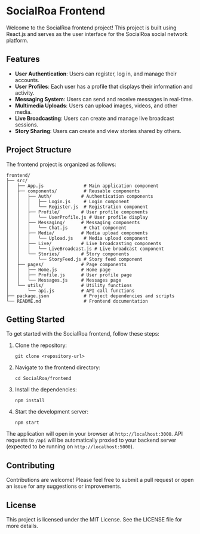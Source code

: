 # SocialRoa Frontend

Welcome to the SocialRoa frontend project! This project is built using React.js and serves as the user interface for the SocialRoa social network platform.

## Features

- **User Authentication**: Users can register, log in, and manage their accounts.
- **User Profiles**: Each user has a profile that displays their information and activity.
- **Messaging System**: Users can send and receive messages in real-time.
- **Multimedia Uploads**: Users can upload images, videos, and other media.
- **Live Broadcasting**: Users can create and manage live broadcast sessions.
- **Story Sharing**: Users can create and view stories shared by others.

## Project Structure

The frontend project is organized as follows:

```
frontend/
├── src/
│   ├── App.js               # Main application component
│   ├── components/          # Reusable components
│   │   ├── Auth/           # Authentication components
│   │   │   ├── Login.js     # Login component
│   │   │   └── Register.js  # Registration component
│   │   ├── Profile/        # User profile components
│   │   │   └── UserProfile.js # User profile display
│   │   ├── Messaging/      # Messaging components
│   │   │   └── Chat.js      # Chat component
│   │   ├── Media/          # Media upload components
│   │   │   └── Upload.js    # Media upload component
│   │   ├── Live/           # Live broadcasting components
│   │   │   └── LiveBroadcast.js # Live broadcast component
│   │   └── Stories/        # Story components
│   │       └── StoryFeed.js # Story feed component
│   ├── pages/              # Page components
│   │   ├── Home.js         # Home page
│   │   ├── Profile.js      # User profile page
│   │   └── Messages.js     # Messages page
│   └── utils/              # Utility functions
│       └── api.js          # API call functions
├── package.json             # Project dependencies and scripts
└── README.md                # Frontend documentation
```

## Getting Started

To get started with the SocialRoa frontend, follow these steps:

1. Clone the repository:
   ```
   git clone <repository-url>
   ```

2. Navigate to the frontend directory:
   ```
   cd SocialRoa/frontend
   ```

3. Install the dependencies:
   ```
   npm install
   ```

4. Start the development server:
   ```
   npm start
   ```

The application will open in your browser at `http://localhost:3000`. API requests to `/api` will be automatically proxied to your backend server (expected to be running on `http://localhost:5000`).

## Contributing

Contributions are welcome! Please feel free to submit a pull request or open an issue for any suggestions or improvements.

## License

This project is licensed under the MIT License. See the LICENSE file for more details.